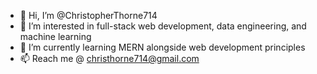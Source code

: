 - 👋 Hi, I’m @ChristopherThorne714
- 👀 I’m interested in full-stack web development, data engineering, and machine learning
- 🌱 I’m currently learning MERN alongside web development principles
- 📫 Reach me @ christhorne714@gmail.com

<!---
ChristopherThorne714/ChristopherThorne714 is a ✨ special ✨ repository because its `README.md` (this file) appears on your GitHub profile.
You can click the Preview link to take a look at your changes.
--->
